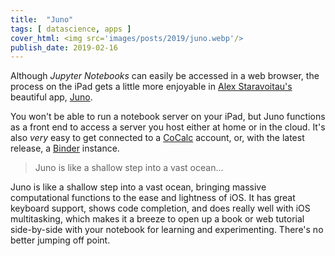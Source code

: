 ```yaml
---
title:  "Juno"
tags: [ datascience, apps ]
cover_html: <img src='images/posts/2019/juno.webp'/>
publish_date: 2019-02-16
---
```


Although *Jupyter Notebooks* can easily be accessed in a web browser, the process on the iPad gets a little more enjoyable in [Alex Staravoitau's](https://navoshta.com) beautiful app, [Juno](https://itunes.apple.com/us/app/juno-for-jupyter/id1315744137?mt=8). 

You won't be able to run a notebook server on your iPad, but Juno functions as a front end to access a server you host either at home or in the cloud. It's also *very* easy to get connected to a [CoCalc](https://CoCalc.com) account, or, with the latest release, a [Binder](https://mybinder.org/) instance. 

>Juno is like a shallow step into a vast ocean...


Juno is like a shallow step into a vast ocean, bringing massive computational functions to the ease and lightness of iOS. It has great keyboard support, shows code completion, and does really well with iOS multitasking, which makes it a breeze to open up a book or web tutorial side-by-side with your notebook for learning and experimenting. There's no better jumping off point.


